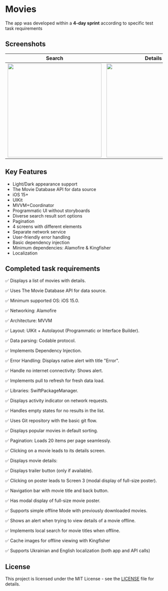 # Movies

The app was developed within a **4-day sprint** according to specific test task requirements

## Screenshots

| Search | Details | Trailer |
| :----------: | :---------: | :---------: |
<img src = "https://github.com/Beavean/Movies/assets/105853157/1ac4b960-5881-48ec-a90c-0c03f4a70562" width=300> |<img src="https://github.com/Beavean/Movies/assets/105853157/6a518ab3-197f-45b6-934e-8b0600eac502"  width=300> |<img src="https://github.com/Beavean/Movies/assets/105853157/c0effce1-3a78-4757-bb97-61bf587951be"  width=300> |

## Key Features

* Light/Dark appearance support
* The Movie Database API for data source
* iOS 15+
* UIKit
* MVVM+Coordinator
* Programmatic UI without storyboards
* Diverse search result sort options
* Pagination
* 4 screens with different elements
* Separate network service
* User-friendly error handling
* Basic dependency injection
* Minimum dependencies: Alamofire & Kingfisher
* Localization

## Completed task requirements

✅ Displays a list of movies with details.

✅ Uses The Movie Database API for data source.

✅ Minimum supported OS: iOS 15.0.

✅ Networking: Alamofire

✅ Architecture: MVVM

✅ Layout: UIKit + Autolayout (Programmatic or Interface Builder).

✅ Data parsing: Codable protocol.

✅ Implements Dependency Injection.

✅ Error Handling: Displays native alert with title "Error".

✅ Handle no internet connectivity: Shows alert.

✅ Implements pull to refresh for fresh data load.

✅ Libraries: SwiftPackageManager.

✅ Displays activity indicator on network requests.

✅ Handles empty states for no results in the list.

✅ Uses Git repository with the basic git flow.

✅ Displays popular movies in default sorting.

✅ Pagination: Loads 20 items per page seamlessly.

✅ Clicking on a movie leads to its details screen.

✅ Displays movie details:

✅ Displays trailer button (only if available).

✅ Clicking on poster leads to Screen 3 (modal display of full-size poster).

✅ Navigation bar with movie title and back button.

✅ Has modal display of full-size movie poster.

✅ Supports simple offline Mode with previously downloaded movies.

✅ Shows an alert when trying to view details of a movie offline.

✅ Implements local search for movie titles when offline.

✅ Cache images for offline viewing with Kingfisher

✅ Supports Ukrainian and English localization (both app and API calls)

## License

This project is licensed under the MIT License - see the [LICENSE](LICENSE) file for details.
